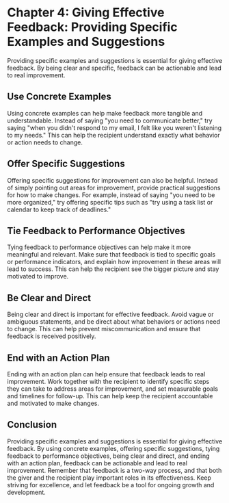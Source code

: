 Chapter 4: Giving Effective Feedback: Providing Specific Examples and Suggestions
=================================================================================

Providing specific examples and suggestions is essential for giving effective feedback. By being clear and specific, feedback can be actionable and lead to real improvement.

Use Concrete Examples
---------------------

Using concrete examples can help make feedback more tangible and understandable. Instead of saying "you need to communicate better," try saying "when you didn't respond to my email, I felt like you weren't listening to my needs." This can help the recipient understand exactly what behavior or action needs to change.

Offer Specific Suggestions
--------------------------

Offering specific suggestions for improvement can also be helpful. Instead of simply pointing out areas for improvement, provide practical suggestions for how to make changes. For example, instead of saying "you need to be more organized," try offering specific tips such as "try using a task list or calendar to keep track of deadlines."

Tie Feedback to Performance Objectives
--------------------------------------

Tying feedback to performance objectives can help make it more meaningful and relevant. Make sure that feedback is tied to specific goals or performance indicators, and explain how improvement in these areas will lead to success. This can help the recipient see the bigger picture and stay motivated to improve.

Be Clear and Direct
-------------------

Being clear and direct is important for effective feedback. Avoid vague or ambiguous statements, and be direct about what behaviors or actions need to change. This can help prevent miscommunication and ensure that feedback is received positively.

End with an Action Plan
-----------------------

Ending with an action plan can help ensure that feedback leads to real improvement. Work together with the recipient to identify specific steps they can take to address areas for improvement, and set measurable goals and timelines for follow-up. This can help keep the recipient accountable and motivated to make changes.

Conclusion
----------

Providing specific examples and suggestions is essential for giving effective feedback. By using concrete examples, offering specific suggestions, tying feedback to performance objectives, being clear and direct, and ending with an action plan, feedback can be actionable and lead to real improvement. Remember that feedback is a two-way process, and that both the giver and the recipient play important roles in its effectiveness. Keep striving for excellence, and let feedback be a tool for ongoing growth and development.
